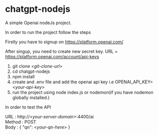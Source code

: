 # chatgpt-nodejs

A simple Openai nodeJs project.

In order to run the project follow the steps 

Firstly you have to signup on https://platform.openai.com/

After singup, you need to create new secret key. URL = https://platform.openai.com/account/api-keys 

1. git clone <*git-clone-url*>
2. cd chatgpt-nodejs
3. npm install 
4. create and .env file and add the openai api key i.e OPENAI_API_KEY=<*your-api-key*>
5. run the project using node index.js or nodemon(if you have nodemon globally installed.)

In order to test the API 

URL : http://<*your-server-domain*>:4400/ai <br>
Method : POST <br>
Body : 
{
  "qn": <*your-qn-here*>
}
